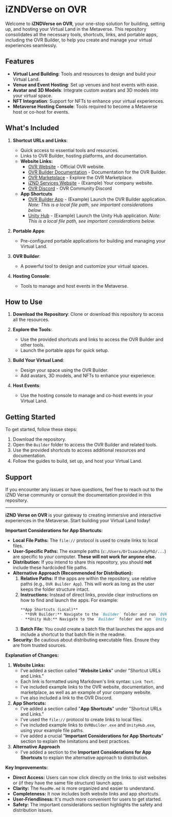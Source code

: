 # iZNDVerse on OVR

Welcome to **iZNDVerse on OVR**, your one-stop solution for building, setting up, and hosting your Virtual Land in the Metaverse. This repository consolidates all the necessary tools, shortcuts, links, and portable apps, including the OVR Builder, to help you create and manage your virtual experiences seamlessly.

## Features

- **Virtual Land Building**: Tools and resources to design and build your Virtual Land.
- **Venue and Event Hosting**: Set up venues and host events with ease.
- **Avatar and 3D Models**: Integrate custom avatars and 3D models into your virtual space.
- **NFT Integration**: Support for NFTs to enhance your virtual experiences.
- **Metaverse Hosting Console**: Tools required to become a Metaverse host or co-host for events.

## What's Included

1.  **Shortcut URLs and Links**:
    -   Quick access to essential tools and resources.
    -   Links to OVR Builder, hosting platforms, and documentation.
    -   **Website Links:**
        -   [OVR Website](https://www.ovr.ai/) - Official OVR website.
        -   [OVR Builder Documentation](https://docs.ovr.ai/) - Documentation for the OVR Builder.
        -   [OVR Marketplace](https://www.ovr.ai/marketplace/) - Explore the OVR Marketplace.
        -   [iZND Services Website](https://www.izndgroup.com/) - (Example) Your company website.
        - [OVR Discord](https://discord.com/invite/ovr) - OVR Community Discord
    - **App Shortcuts**
        - [OVR Builder App](file://c:/Users/DrIsaacAndyPhD/OneDrive%20-%20iZND%20Services/iZNDVerse/Builder/OVRBuilder.exe) - (Example) Launch the OVR Builder application. *Note: This is a local file path, see important considerations below.*
        - [Unity Hub](file://c:/Users/DrIsaacAndyPhD/OneDrive%20-%20iZND%20Services/iZNDVerse/Builder/UnityHub.exe) - (Example) Launch the Unity Hub application. *Note: This is a local file path, see important considerations below.*

2.  **Portable Apps**:
    -   Pre-configured portable applications for building and managing your Virtual Land.

3.  **OVR Builder**:
    -   A powerful tool to design and customize your virtual spaces.

4.  **Hosting Console**:
    -   Tools to manage and host events in the Metaverse.

## How to Use

1.  **Download the Repository**:
    Clone or download this repository to access all the resources.

2.  **Explore the Tools**:
    -   Use the provided shortcuts and links to access the OVR Builder and other tools.
    -   Launch the portable apps for quick setup.

3.  **Build Your Virtual Land**:
    -   Design your space using the OVR Builder.
    -   Add avatars, 3D models, and NFTs to enhance your experience.

4.  **Host Events**:
    -   Use the hosting console to manage and co-host events in your Virtual Land.

## Getting Started

To get started, follow these steps:

1.  Download the repository.
2.  Open the `Builder` folder to access the OVR Builder and related tools.
3.  Use the provided shortcuts to access additional resources and documentation.
4.  Follow the guides to build, set up, and host your Virtual Land.

## Support

If you encounter any issues or have questions, feel free to reach out to the iZND Verse community or consult the documentation provided in this repository.

---

**iZND Verse on OVR** is your gateway to creating immersive and interactive experiences in the Metaverse. Start building your Virtual Land today!

**Important Considerations for App Shortcuts:**

*   **Local File Paths:** The `file://` protocol is used to create links to local files.
*   **User-Specific Paths:** The example paths (`c:/Users/DrIsaacAndyPhD/...`) are specific to *your* computer. **These will not work for anyone else.**
*   **Distribution:** If you intend to share this repository, you should **not** include these hardcoded file paths.
*   **Alternative Approach (Recommended for Distribution):**
    1.  **Relative Paths:** If the apps are within the repository, use relative paths (e.g., `OVR Builder App`). This will work as long as the user keeps the folder structure intact.
    2. **Instructions:** Instead of direct links, provide clear instructions on how to find and launch the apps. For example:
        ```markdown
        **App Shortcuts (Local)**
        - **OVR Builder:** Navigate to the `Builder` folder and run `OVRBuilder.exe`.
        - **Unity Hub:** Navigate to the `Builder` folder and run `UnityHub.exe`.
        ```
    3. **Batch File:** You could create a batch file that launches the apps and include a shortcut to that batch file in the readme.
* **Security:** Be cautious about distributing executable files. Ensure they are from trusted sources.

**Explanation of Changes:**

1.  **Website Links:**
    *   I've added a section called "**Website Links**" under "Shortcut URLs and Links."
    *   Each link is formatted using Markdown's link syntax: `Link Text`.
    *   I've included example links to the OVR website, documentation, and marketplace, as well as an example of your company website.
    * I've also included a link to the OVR Discord.
2.  **App Shortcuts:**
    *   I've added a section called "**App Shortcuts**" under "Shortcut URLs and Links."
    *   I've used the `file://` protocol to create links to local files.
    *   I've included example links to `OVRBuilder.exe` and `UnityHub.exe`, using your example file paths.
    *   I've added a crucial "**Important Considerations for App Shortcuts**" section to explain the limitations and best practices.
3. **Alternative Approach**
    * I've added a section to the **Important Considerations for App Shortcuts** to explain the alternative approach to distribution.

**Key Improvements:**

*   **Direct Access:** Users can now click directly on the links to visit websites or (if they have the same file structure) launch apps.
*   **Clarity:** The `ReadMe.md` is more organized and easier to understand.
*   **Completeness:** It now includes both website links and app shortcuts.
*   **User-Friendliness:** It's much more convenient for users to get started.
* **Safety:** The important considerations section highlights the safety and distribution issues.


